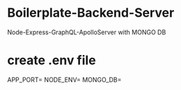 # Boilerplate-Backend-Server

Node-Express-GraphQL-ApolloServer with MONGO DB

# create .env file

APP_PORT=<port>
NODE_ENV=<development or production>
MONGO_DB=<connection url>
